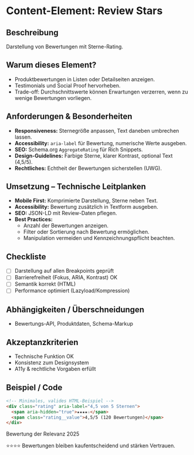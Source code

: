 # Content-Element: Review Stars

## Beschreibung
Darstellung von Bewertungen mit Sterne-Rating.

## Warum dieses Element?
- Produktbewertungen in Listen oder Detailseiten anzeigen.
- Testimonials und Social Proof hervorheben.
- Trade-off: Durchschnittswerte können Erwartungen verzerren, wenn zu wenige Bewertungen vorliegen.

## Anforderungen & Besonderheiten
- **Responsiveness:** Sternegröße anpassen, Text daneben umbrechen lassen.
- **Accessibility:** `aria-label` für Bewertung, numerische Werte ausgeben.
- **SEO:** Schema.org `AggregateRating` für Rich Snippets.
- **Design-Guidelines:** Farbige Sterne, klarer Kontrast, optional Text (4,5/5).
- **Rechtliches:** Echtheit der Bewertungen sicherstellen (UWG).

## Umsetzung – Technische Leitplanken
- **Mobile First:** Komprimierte Darstellung, Sterne neben Text.
- **Accessibility:** Bewertung zusätzlich in Textform ausgeben.
- **SEO:** JSON-LD mit Review-Daten pflegen.
- **Best Practices:**
  - Anzahl der Bewertungen anzeigen.
  - Filter oder Sortierung nach Bewertung ermöglichen.
  - Manipulation vermeiden und Kennzeichnungspflicht beachten.

## Checkliste
- [ ] Darstellung auf allen Breakpoints geprüft
- [ ] Barrierefreiheit (Fokus, ARIA, Kontrast) OK
- [ ] Semantik korrekt (HTML)
- [ ] Performance optimiert (Lazyload/Kompression)

## Abhängigkeiten / Überschneidungen
- Bewertungs-API, Produktdaten, Schema-Markup

## Akzeptanzkriterien
- Technische Funktion OK
- Konsistenz zum Designsystem
- A11y & rechtliche Vorgaben erfüllt

## Beispiel / Code
```html
<!-- Minimales, valides HTML-Beispiel -->
<div class="rating" aria-label="4,5 von 5 Sternen">
  <span aria-hidden="true">★★★★☆</span>
  <span class="rating__value">4,5/5 (120 Bewertungen)</span>
</div>
```

Bewertung der Relevanz 2025

⭐⭐⭐⭐ Bewertungen bleiben kaufentscheidend und stärken Vertrauen.
